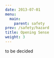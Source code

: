 ```yaml
---
date: 2013-07-01
menu:
  main:
    parent: safety
prev: /safety/hazard
title: Opening Sense
weight: 3
---
```




to be decided 
